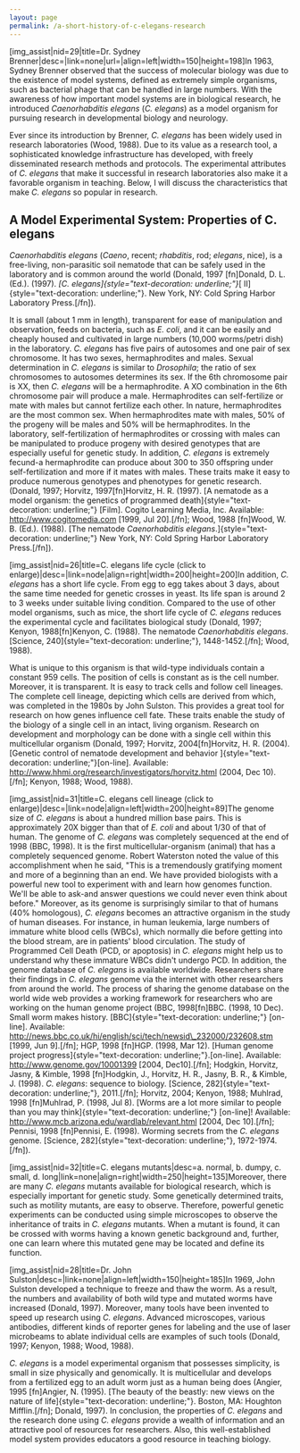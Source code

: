 ```yaml
---
layout: page
permalink: /a-short-history-of-c-elegans-research
---
```

\[img\_assist\|nid=29\|title=Dr. Sydney
Brenner\|desc=\|link=none\|url=\|align=left\|width=150\|height=198\]In
1963, Sydney Brenner observed that the success of molecular biology was
due to the existence of model systems, defined as extremely simple
organisms, such as bacterial phage that can be handled in large numbers.
With the awareness of how important model systems are in biological
research, he introduced *Caenorhabditis elegans* (*C. elegans*) as a
model organism for pursuing research in developmental biology and
neurology.

Ever since its introduction by Brenner, *C. elegans* has been widely
used in research laboratories (Wood, 1988). Due to its value as a
research tool, a sophisticated knowledge infrastructure has developed,
with freely disseminated research methods and protocols. The
experimental attributes of *C. elegans* that make it successful in
research laboratories also make it a favorable organism in teaching.
Below, I will discuss the characteristics that make *C. elegans* so
popular in research.

A Model Experimental System: Properties of C. elegans
-----------------------------------------------------

*Caenorhabditis elegans* (*Caeno*, recent; *rhabditis*, rod; *elegans*,
nice), is a free-living, non-parasitic soil nematode that can be safely
used in the laboratory and is common around the world (Donald, 1997
\[fn\]Donald, D. L. (Ed.). (1997). *[C.
elegans]{style="text-decoration: underline;"}*[
II]{style="text-decoration: underline;"}. New York, NY: Cold Spring
Harbor Laboratory Press.\[/fn\]).

It is small (about 1 mm in length), transparent for ease of manipulation
and observation, feeds on bacteria, such as *E. coli*, and it can be
easily and cheaply housed and cultivated in large numbers (10,000
worms/petri dish) in the laboratory. *C. elegans* has five pairs of
autosomes and one pair of sex chromosome. It has two sexes,
hermaphrodites and males. Sexual determination in *C. elegans* is
similar to *Drosophila*; the ratio of sex chromosomes to autosomes
determines its sex. If the 6th chromosome pair is XX, then *C. elegans*
will be a hermaphrodite. A XO combination in the 6th chromosome pair
will produce a male. Hermaphrodites can self-fertilize or mate with
males but cannot fertilize each other. In nature, hermaphrodites are the
most common sex. When hermaphrodites mate with males, 50% of the progeny
will be males and 50% will be hermaphrodites. In the laboratory,
self-fertilization of hermaphrodites or crossing with males can be
manipulated to produce progeny with desired genotypes that are
especially useful for genetic study. In addition, *C. elegans* is
extremely fecund-a hermaphrodite can produce about 300 to 350 offspring
under self-fertilization and more if it mates with males. These traits
make it easy to produce numerous genotypes and phenotypes for genetic
research. (Donald, 1997; Horvitz, 1997\[fn\]Horvitz, H. R. (1997). [A
nematode as a model organism: the genetics of programmed
death]{style="text-decoration: underline;"} \[Film\]. Cogito Learning
Media, Inc. Available: http://www.cogitomedia.com \[1999, Jul
20\].\[/fn\]; Wood, 1988 \[fn\]Wood, W. B. (Ed.). (1988). [The nematode
*Caenorhabditis elegans*.]{style="text-decoration: underline;"} New
York, NY: Cold Spring Harbor Laboratory Press.\[/fn\]).

\[img\_assist\|nid=26\|title=C. elegans life cycle (click to
enlarge)\|desc=\|link=node\|align=right\|width=200\|height=200\]In
addition, *C. elegans* has a short life cycle. From egg to egg takes
about 3 days, about the same time needed for genetic crosses in yeast.
Its life span is around 2 to 3 weeks under suitable living condition.
Compared to the use of other model organisms, such as mice, the short
life cycle of *C. elegans* reduces the experimental cycle and
facilitates biological study (Donald, 1997; Kenyon, 1988\[fn\]Kenyon, C.
(1988). The nematode *Caenorhabditis elegans*. [Science,
240]{style="text-decoration: underline;"}, 1448-1452.\[/fn\]; Wood,
1988).

What is unique to this organism is that wild-type individuals contain a
constant 959 cells. The position of cells is constant as is the cell
number. Moreover, it is transparent. It is easy to track cells and
follow cell lineages. The complete cell lineage, depicting which cells
are derived from which, was completed in the 1980s by John Sulston. This
provides a great tool for research on how genes influence cell fate.
These traits enable the study of the biology of a single cell in an
intact, living organism. Research on development and morphology can be
done with a single cell within this multicellular organism (Donald,
1997; Horvitz, 2004\[fn\]Horvitz, H. R. (2004). [Genetic control of
nematode development and behavior
]{style="text-decoration: underline;"}\[on-line\]. Available:
http://www.hhmi.org/research/investigators/horvitz.html (2004, Dec
10).\[/fn\]; Kenyon, 1988; Wood, 1988).

\[img\_assist\|nid=31\|title=C. elegans cell lineage (click to
enlarge)\|desc=\|link=node\|align=left\|width=200\|height=89\]The genome
size of *C. elegans* is about a hundred million base pairs. This is
approximately 20X bigger than that of *E. coli* and about 1/30 of that
of human. The genome of *C. elegans* was completely sequenced at the end
of 1998 (BBC, 1998). It is the first multicellular-organism (animal)
that has a completely sequenced genome. Robert Waterston noted the value
of this accomplishment when he said, \"This is a tremendously gratifying
moment and more of a beginning than an end. We have provided biologists
with a powerful new tool to experiment with and learn how genomes
function. We\'ll be able to ask-and answer questions we could never even
think about before.\" Moreover, as its genome is surprisingly similar to
that of humans (40% homologous), *C. elegans* becomes an attractive
organism in the study of human diseases. For instance, in human
leukemia, large numbers of immature white blood cells (WBCs), which
normally die before getting into the blood stream, are in patients\'
blood circulation. The study of Programmed Cell Death (PCD, or
apoptosis) in *C. elegans* might help us to understand why these
immature WBCs didn\'t undergo PCD. In addition, the genome database of
*C. elegans* is available worldwide. Researchers share their findings in
*C. elegans* genome via the internet with other researchers from around
the world. The process of sharing the genome database on the world wide
web provides a working framework for researchers who are working on the
human genome project (BBC, 1998\[fn\]BBC. (1998, 10 Dec). Small worm
makes history. [BBC]{style="text-decoration: underline;"} \[on-line\].
Available:
http://news.bbc.co.uk/hi/english/sci/tech/newsid\_232000/232608.stm
\[1999, Jun 9\].\[/fn\]; HGP, 1998 \[fn\]HGP. (1998, Mar 12). [Human
genome project
progress]{style="text-decoration: underline;"}.\[on-line\]. Available:
http://www.genome.gov/10001399 \[2004, Dec10\].\[/fn\]; Hodgkin,
Horvitz, Jasny, & Kimble, 1998 \[fn\]Hodgkin, J., Horvitz, H. R., Jasny,
B. R., & Kimble, J. (1998). *C. elegans*: sequence to biology. [Science,
282]{style="text-decoration: underline;"}, 2011.\[/fn\]; Horvitz, 2004;
Kenyon, 1988; Muhlrad, 1998 \[fn\]Muhlrad, P. (1998, Jul 8). [Worms are
a lot more similar to people than you may
think]{style="text-decoration: underline;"} \[on-line\]! Available:
http://www.mcb.arizona.edu/wardlab/relevant.html \[2004, Dec
10\].\[/fn\]; Pennisi, 1998 \[fn\]Pennisi, E. (1998). Worming secrets
from the *C. elegans* genome. [Science,
282]{style="text-decoration: underline;"}, 1972-1974.\[/fn\]).

\[img\_assist\|nid=32\|title=C. elegans mutants\|desc=a. normal, b.
dumpy, c. small, d.
long\|link=none\|align=right\|width=250\|height=135\]Moreover, there are
many *C. elegans* mutants available for biological research, which is
especially important for genetic study. Some genetically determined
traits, such as motility mutants, are easy to observe. Therefore,
powerful genetic experiments can be conducted using simple microscopes
to observe the inheritance of traits in *C. elegans* mutants. When a
mutant is found, it can be crossed with worms having a known genetic
background and, further, one can learn where this mutated gene may be
located and define its function.

\[img\_assist\|nid=28\|title=Dr. John
Sulston\|desc=\|link=none\|align=left\|width=150\|height=185\]In 1969,
John Sulston developed a technique to freeze and thaw the worm. As a
result, the numbers and availability of both wild type and mutated worms
have increased (Donald, 1997). Moreover, many tools have been invented
to speed up research using *C. elegans*. Advanced microscopes, various
antibodies, different kinds of reporter genes for labeling and the use
of laser microbeams to ablate individual cells are examples of such
tools (Donald, 1997; Kenyon, 1988; Wood, 1988).

*C. elegans* is a model experimental organism that possesses simplicity,
is small in size physically and genomically. It is multicellular and
develops from a fertilized egg to an adult worm just as a human being
does (Angier, 1995 \[fn\]Angier, N. (1995). [The beauty of the beastly:
new views on the nature of life]{style="text-decoration: underline;"}.
Boston, MA: Houghton Mifflin.\[/fn\]; Donald, 1997). In conclusion, the
properties of *C. elegans* and the research done using *C. elegans*
provide a wealth of information and an attractive pool of resources for
researchers. Also, this well-established model system provides educators
a good resource in teaching biology.

